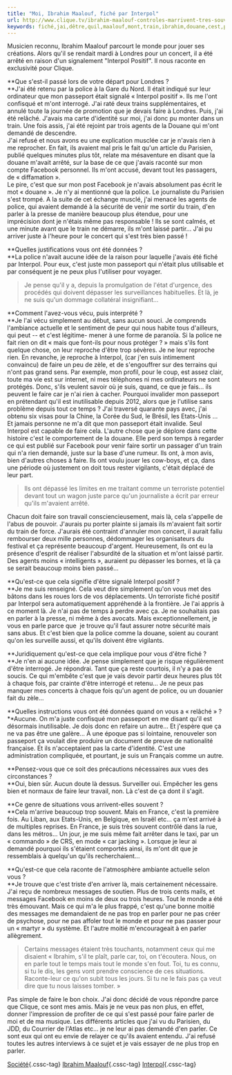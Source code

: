 ```yaml
---
title: "Moi, Ibrahim Maalouf, fiché par Interpol"
url: http://www.clique.tv/ibrahim-maalouf-controles-marrivent-tres-souvent-france-cest-premiere/
keywords: fiché,jai,dêtre,quil,maalouf,mont,train,ibrahim,douane,cest,passeport,interpol,faire
---
```

Musicien reconnu, Ibrahim Maalouf parcourt le monde pour jouer ses créations. Alors qu\'il se rendait mardi à Londres pour un concert, il a été arrêté en raison d\'un signalement \"Interpol Positif\". Il nous raconte en exclusivité pour Clique.

**Que s'est-il passé lors de votre départ pour Londres ?\
**J'ai été retenu par la police à la Gare du Nord. Il était indiqué sur leur ordinateur que mon passeport était signalé « Interpol positif ». Ils me l'ont confisqué et m'ont interrogé. J'ai raté deux trains supplémentaires, et annulé toute la journée de promotion que je devais faire à Londres. Puis, j'ai été relâché. J'avais ma carte d'identité sur moi, j'ai donc pu monter dans un train. Une fois assis, j'ai été rejoint par trois agents de la Douane qui m'ont demandé de descendre.\
J'ai refusé et nous avons eu une explication musclée car je n'avais rien à me reprocher. En fait, ils avaient mal pris le fait qu'un article du Parisien, publié quelques minutes plus tôt, relate ma mésaventure en disant que la douane m'avait arrêté, sur la base de ce que j'avais raconté sur mon compte Facebook personnel. Ils m'ont accusé, devant tout les passagers, de « diffamation ».\
Le pire, c'est que sur mon post Facebook je n'avais absolument pas écrit le mot « douane ». Je n'y ai mentionné que la police. Le journaliste du Parisien s'est trompé. A la suite de cet échange musclé, j'ai menacé les agents de police, qui avaient demandé à la sécurité de venir me sortir du train, d'en parler à la presse de manière beaucoup plus étendue, pour une imprécision dont je n'étais même pas responsable ! Ils se sont calmés, et une minute avant que le train ne démarre, ils m'ont laissé partir... J'ai pu arriver juste à l'heure pour le concert qui s'est très bien passé !

**Quelles justifications vous ont été données ?\
**La police n'avait aucune idée de la raison pour laquelle j'avais été fiché par Interpol. Pour eux, c'est juste mon passeport qui n'était plus utilisable et par conséquent je ne peux plus l'utiliser pour voyager.

> Je pense qu'il y a, depuis la promulgation de l'état d'urgence, des procédés qui doivent dépasser les surveillances habituelles. Et là, je ne suis qu'un dommage collatéral insignifiant...

**Comment l'avez-vous vécu, puis interprété ?\
**Je l'ai vécu simplement au début, sans aucun souci. Je comprends l'ambiance actuelle et le sentiment de peur qui nous habite tous d'ailleurs, qui peut -- et c'est légitime- mener à une forme de paranoïa. Si la police ne fait rien on dit « mais que font-ils pour nous protéger ? » mais s'ils font quelque chose, on leur reproche d'être trop sévères. Je ne leur reproche rien. En revanche, je reproche à Interpol, (car j'en suis intimement convaincu) de faire un peu de zèle, et de s'engouffrer sur des terrains qui n'ont pas grand sens. Par exemple, mon profil, pour le coup, est assez clair, toute ma vie est sur internet, ni mes téléphones ni mes ordinateurs ne sont protégés. Donc, s'ils veulent savoir où je suis, quand, ce que je fais... ils peuvent le faire car je n'ai rien à cacher. Pourquoi invalider mon passeport en prétendant qu'il est inutilisable depuis 2012, alors que je l'utilise sans problème depuis tout ce temps ? J'ai traversé quarante pays avec, j'ai obtenu six visas pour la Chine, la Corée du Sud, le Brésil, les Etats-Unis ... Et jamais personne ne m'a dit que mon passeport était invalide. Seul Interpol est capable de faire cela. L'autre chose que je déplore dans cette histoire c'est le comportement de la douane. Elle perd son temps à regarder ce qui est publié sur Facebook pour venir faire sortir un passager d'un train qui n'a rien demandé, juste sur la base d'une rumeur. Ils ont, à mon avis, bien d'autres choses à faire. Ils ont voulu jouer les cow-boys, et ça, dans une période où justement on doit tous rester vigilants, c'était déplacé de leur part.

> Ils ont dépassé les limites en me traitant comme un terroriste potentiel devant tout un wagon juste parce qu'un journaliste a écrit par erreur qu'ils m'avaient arrêté.

Chacun doit faire son travail consciencieusement, mais là, cela s'appelle de l'abus de pouvoir. J'aurais pu porter plainte si jamais ils m'avaient fait sortir du train de force. J'aurais été contraint d'annuler mon concert, il aurait fallu rembourser deux mille personnes, dédommager les organisateurs du festival et ça représente beaucoup d'argent. Heureusement, ils ont eu la présence d'esprit de réaliser l'absurdité de la situation et m'ont laissé partir. Des agents moins « intelligents », auraient pu dépasser les bornes, et là ça se serait beaucoup moins bien passé...

**Qu'est-ce que cela signifie d'être signalé Interpol positif ?\
**Je me suis renseigné. Cela veut dire simplement qu'on vous met des bâtons dans les roues lors de vos déplacements. Un terroriste fiché positif par Interpol sera automatiquement appréhendé à la frontière. Je l'ai appris à ce moment là. Je n'ai pas de temps à perdre avec ça. Je ne souhaitais pas en parler à la presse, ni même à des avocats. Mais exceptionnellement, je vous en parle parce que  je trouve qu'il faut assurer notre sécurité mais sans abus. Et c'est bien que la police comme la douane, soient au courant qu'on les surveille aussi, et qu'ils doivent être vigilants.

**Juridiquement qu'est-ce que cela implique pour vous d'être fiché ?\
**Je n'en ai aucune idée. Je pense simplement que je risque régulièrement d'être interrogé. Je répondrai. Tant que ça reste courtois, il n'y a pas de soucis. Ce qui m'embête c'est que je vais devoir partir deux heures plus tôt à chaque fois, par crainte d'être interrogé et retenu... Je ne peux pas manquer mes concerts à chaque fois qu'un agent de police, ou un douanier fait du zèle...

**Quelles instructions vous ont été données quand on vous a « relâché » ?**Aucune. On m'a juste confisqué mon passeport en me disant qu'il est désormais inutilisable. Je dois donc en refaire un autre... Et j'espère que ça ne va pas être une galère... À une époque pas si lointaine, renouveler son passeport ça voulait dire produire un document de preuve de nationalité française. Et ils n'acceptaient pas la carte d'identité. C'est une administration compliquée, et pourtant, je suis un Français comme un autre.

**Pensez-vous que ce soit des précautions nécessaires aux vues des circonstances ?\
**Oui, bien sûr. Aucun doute là dessus. Surveiller oui. Empêcher les gens bien et normaux de faire leur travail, non. Là c'est de ça dont il s'agit.

**Ce genre de situations vous arrivent-elles souvent ?\
**Cela m'arrive beaucoup trop souvent. Mais en France, c'est la première fois. Au Liban, aux Etats-Unis, en Belgique, en Israël etc... ça m'est arrivé à de multiples reprises. En France, je suis très souvent contrôlé dans la rue, dans les métros... Un jour, je me suis même fait arrêter dans le taxi, par un « commando » de CRS, en mode « car jacking ». Lorsque je leur ai demandé pourquoi ils s'étaient comportés ainsi, ils m'ont dit que je ressemblais à quelqu'un qu'ils recherchaient...

**Qu'est-ce que cela raconte de l'atmosphère ambiante actuelle selon vous ?\
**Je trouve que c'est triste d'en arriver là, mais certainement nécessaire. J'ai reçu de nombreux messages de soutien. Plus de trois cents mails, et messages Facebook en moins de deux ou trois heures. Tout le monde a été très émouvant. Mais ce qui m'a le plus frappé, c'est qu'une bonne moitié des messages me demandaient de ne pas trop en parler pour ne pas créer de psychose, pour ne pas affoler tout le monde et pour ne pas passer pour un « martyr » du système. Et l'autre moitié m'encourageait à en parler allègrement.

> Certains messages étaient très touchants, notamment ceux qui me disaient « Ibrahim, s'il te plaît, parle car, toi, on t'écoutera. Nous, on en parle tout le temps mais tout le monde s'en fout. Toi, tu es connu, si tu le dis, les gens vont prendre conscience de ces situations. Raconte-leur ce qu'on subit tous les jours. Si tu ne le fais pas ça veut dire que tu nous laisses tomber. »

Pas simple de faire le bon choix. J'ai donc décidé de vous répondre parce que Clique, ce sont mes amis. Mais je ne veux pas non plus, en effet, donner l'impression de profiter de ce qui s'est passé pour faire parler de moi et de ma musique. Les différents articles que j'ai vu du Parisien, du JDD, du Courrier de l'Atlas etc... je ne leur ai pas demandé d'en parler. Ce sont eux qui ont eu envie de relayer ce qu'ils avaient entendu. J'ai refusé toutes les autres interviews à ce sujet et je vais essayer de ne plus trop en parler.

[Société](/categorie/societe){.cssc-tag} [Ibrahim Maalouf](/mot-cle/ibrahim-maalouf){.cssc-tag} [Interpol](/mot-cle/interpol){.cssc-tag}
